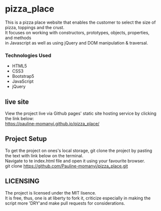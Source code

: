 # pizza_place
This is a pizza place website that enables the customer to select the size of pizza, toppings and the crust.<br> It focuses on working with constructors, prototypes, objects, properties, and methods <br>in Javascript as well as using jQuery and DOM manipulation & traversal.
### Technologies Used
<ul>
  <li>HTML5</li>
  <li>CSS3</li>
  <li>Bootstrap5</li>
  <li>JavaScript</li>
  <li>jQuery</li>
 </ul>

## live site
View the project live via Github pages' static site hosting service by clicking the link below:<br>
https://pauline-momanyi.github.io/pizza_place/

## Project Setup
To get the project on ones's local storage, git clone the project by pasting the text with link below on the terminal. <br>Navigate to te index.html file and open it using your favourite browser.<br>
git clone https://github.com/Pauline-momanyi/pizza_place.git

## LICENSING
The project is licensed under the MIT lisence. <br>It is free, thus, one is at liberty to fork it, criticize especially in making the script more 'DRY'and make pull requests for considerations.
